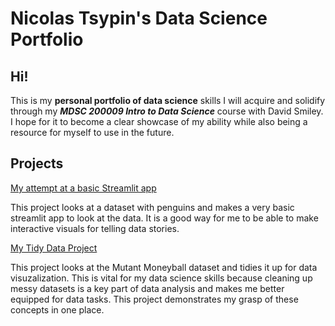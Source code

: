# Nicolas Tsypin's Data Science Portfolio

## Hi! 

This is my **personal portfolio of data science** skills I will acquire and solidify through my ***MDSC 200009 Intro to Data Science*** course with David Smiley. I hope for it to become a clear showcase of my ability while also being a resource for myself to use in the future.

## Projects

[My attempt at a basic Streamlit app](https://github.com/nicolastsypin/TSYPIN-data-science-portfolio/tree/main/basic_streamlit_app)   

This project looks at a dataset with penguins and makes a very basic streamlit app to look at the data. It is a good way for me to be able to make interactive visuals for telling data stories.


[My Tidy Data Project](https://github.com/nicolastsypin/TSYPIN-data-science-portfolio/tree/main/TidyData-Project)

This project looks at the Mutant Moneyball dataset and tidies it up for data visuzalization. This is vital for my data science skills because cleaning up messy datasets is a key part of data analysis and makes me better equipped for data tasks. This project demonstrates my grasp of these concepts in one place. 
